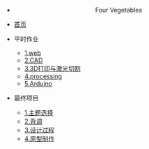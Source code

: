 <!-- docs/_sidebar.md -->
   * <center>Four Vegetables </center>

* [首页](/)

* 平时作业
    * [1.web](/01/1/)
    * [2.CAD](/01/2/)
    * [3.3D打印与激光切割](/01/3/)
    * [4.processing](/01/4/)
    * [5.Arduino](/01/5/)
* 最终项目
    * [1.主题选择](/02/001/)
    * [2.背调](/02/002/)
    * [3.设计过程](/02/003/)
    * [4.原型制作](/02/004/)
